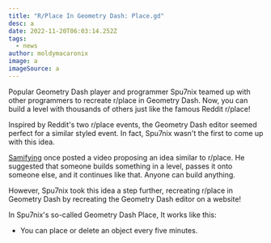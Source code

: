 ```yaml
---
title: "R/Place In Geometry Dash: Place.gd"
desc: a
date: 2022-11-20T06:03:14.252Z
tags:
  - news
author: moldymacaronix
image: a
imageSource: a
---
```

Popular Geometry Dash player and programmer Spu7nix teamed up with other programmers to recreate r/place in Geometry Dash. Now, you can build a level with thousands of others just like the famous Reddit r/place!

Inspired by Reddit's two r/place events, the Geometry Dash editor seemed perfect for a similar styled event. In fact, Spu7nix wasn't the first to come up with this idea.

[Samifying](https://www.youtube.com/@Samifying/featured) once posted a video proposing an idea similar to r/place. He suggested that someone builds something in a level, passes it onto someone else, and it continues like that. Anyone can build anything.

However, Spu7nix took this idea a step further, recreating r/place in Geometry Dash by recreating the Geometry Dash editor on a website!

In Spu7nix's so-called Geometry Dash Place,
It works like this:

* You can place or delete an object every five minutes.